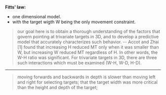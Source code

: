 **Fitts' law:**
- one dimensional model.  
- with the target wigth W being the only movement constraint.
> our goal here is to obtain a thorough understanding of the
factors that govern pointing at trivariate targets in 3D, and to
develop a predictive model that accurately characterizes such
behavior.
--
> Accot and Zhai [1] found that increasing H reduced MT only
when it was smaller than W, but increasing W reduced MT
regardless of H. In other words, the W-H ratio was
significant. For trivariate targets in 3D, there are three such
interactions which must be examined (W-H, W-D, H-D).
---
> moving forwards and backwards in depth is
slower than moving left and right for selecting targets; that
the target width was more critical than the height and depth
of the target;

